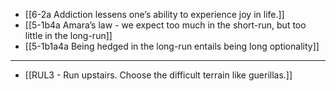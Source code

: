 - [[6-2a Addiction lessens one’s ability to experience joy in life.]]
- [[5-1b4a Amara’s law - we expect too much in the short-run, but too little in the long-run]]
- [[5-1b1a4a Being hedged in the long-run entails being long optionality]]
---
- [[RUL3 - Run upstairs. Choose the difficult terrain like guerillas.]]
